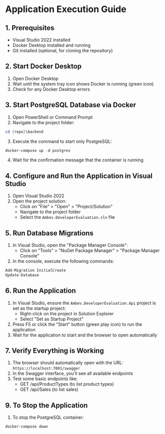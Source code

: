 # Application Execution Guide

## 1. Prerequisites
- Visual Studio 2022 installed
- Docker Desktop installed and running
- Git installed (optional, for cloning the repository)

## 2. Start Docker Desktop
1. Open Docker Desktop
2. Wait until the system tray icon shows Docker is running (green icon)
3. Check for any Docker Desktop errors

## 3. Start PostgreSQL Database via Docker
1. Open PowerShell or Command Prompt
2. Navigate to the project folder:
```powershell
cd {repo}\backend
```
3. Execute the command to start only PostgreSQL:
```powershell
docker-compose up -d postgres
```
4. Wait for the confirmation message that the container is running

## 4. Configure and Run the Application in Visual Studio
1. Open Visual Studio 2022
2. Open the project solution:
   - Click on "File" > "Open" > "Project/Solution"
   - Navigate to the project folder
   - Select the `Ambev.DeveloperEvaluation.sln` file

## 5. Run Database Migrations
1. In Visual Studio, open the "Package Manager Console":
   - Click on "Tools" > "NuGet Package Manager" > "Package Manager Console"
2. In the console, execute the following commands:
```powershell
Add-Migration InitialCreate
Update-Database
```

## 6. Run the Application
1. In Visual Studio, ensure the `Ambev.DeveloperEvaluation.Api` project is set as the startup project:
   - Right-click on the project in Solution Explorer
   - Select "Set as Startup Project"
2. Press F5 or click the "Start" button (green play icon) to run the application
3. Wait for the application to start and the browser to open automatically

## 7. Verify Everything is Working
1. The browser should automatically open with the URL: `https://localhost:7001/swagger`
2. In the Swagger interface, you'll see all available endpoints
3. Test some basic endpoints like:
   - GET /api/ProductTypes (to list product types)
   - GET /api/Sales (to list sales)


## 9. To Stop the Application
1. To stop the PostgreSQL container:
```powershell
docker-compose down
```